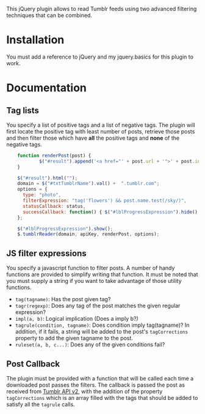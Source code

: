 This jQuery plugin allows to read Tumblr feeds using two advanced filtering techniques that can be combined.

Installation
============
You must add a reference to jQuery and my jquery.basics for this plugin to work.

Documentation
=============

Tag lists
---------
You specify a list of positive tags and a list of negative tags. The plugin will first locate the positive tag with least number of posts, retrieve those posts and then filter those which have **all** the positive tags and **none** of the negative tags.


``` js
    function renderPost(post) {
            $("#result").append('<a href="' + post.url + '">' + post.id + '</a><br />');
    }

    $("#result").html("");
    domain = $("#txtTumblrName").val() +  ".tumblr.com";
    options = {
      type: "photo",
      filterExpression: "tag('flowers') && post.name.test(/sky/)",
      statusCallback: status,
      successCallback: function() { $("#lblProgressExpression").hide() }
    };

    $("#lblProgressExpression").show();
  	$.tumblrReader(domain, apiKey, renderPost, options);
```

JS filter expressions
---------------------
You specify a javascript function to filter posts. A number of handy functions are provided to simplify writing that function. It must be noted that you must supply a string if you want to take advantage of those utility functions.

* `tag(tagname)`: Has the post given tag?
* `tagr(regexp)`: Does any tag of the post matches the given regular expression?
* `impl(a, b)`: Logical implication (Does a imply b?)
* `tagrule(condition, tagname)`: Does condition imply tag(tagname)? In addition, if it fails, a string will be added to the post's `tagCorrections` property to add the given tagname to the post.
* `ruleset(a, b, c...)`: Does any of the given conditions fail?

Post Callback
-------------
The plugin must be provided with a function that will be called each time a downloaded post passes the filters. The callback is passed the post as received from [Tumblr API v2](http://www.tumblr.com/docs/en/api/v2#posts), with the addition of the property `tagCorrections` which is an array filled with the tags that should be added to satisfy all the `tagrule` calls.
